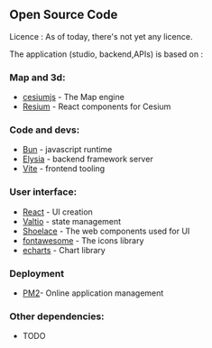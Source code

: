 ## Open Source Code

Licence : As of today, there's not yet any licence.

The application (studio, backend,APIs) is based on : 
  
### Map and 3d:
* [cesiumjs](https://cesium.com/)  - The Map engine
* [Resium](https://resium.reearth.io/) - React components for Cesium

### Code and devs:
* [Bun](https://bun.sh/) - javascript runtime
* [Elysia](https://elysiajs.com/) - backend framework server
* [Vite](https://vitej.dev/) - frontend tooling

### User interface:
* [React](https://react.dev/) - UI creation
* [Valtio](https://valtio.pmnd.rs) - state management
* [Shoelace](https://shoelace.style/) - The web components used for UI
* [fontawesome](https://fontawesome.com/) - The icons library
* [echarts](https://echarts.apache.org/) - Chart library

### Deployment

* [PM2](https://pm2.keymetrics.io/)- Online application management
### Other dependencies:
* TODO